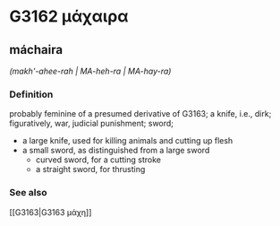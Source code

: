 # G3162 μάχαιρα

## máchaira

_(makh'-ahee-rah | MA-heh-ra | MA-hay-ra)_

### Definition

probably feminine of a presumed derivative of G3163; a knife, i.e., dirk; figuratively, war, judicial punishment; sword; 

- a large knife, used for killing animals and cutting up flesh
- a small sword, as distinguished from a large sword
  - curved sword, for a cutting stroke
  - a straight sword, for thrusting

### See also

[[G3163|G3163 μάχη]]
